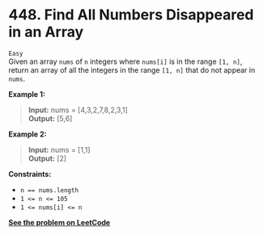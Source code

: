 # 448. Find All Numbers Disappeared in an Array

`Easy` <br />
Given an array `nums` of `n` integers where `nums[i]` is in the range `[1, n]`, return an array of all the integers in the range `[1, n]` that do not appear in `nums`.

**Example 1:**

> **Input:** nums = [4,3,2,7,8,2,3,1] <br />
> **Output:** [5,6]

**Example 2:**

> **Input:** nums = [1,1] <br />
> **Output:** [2]

**Constraints:**

- `n == nums.length`
- `1 <= n <= 105`
- `1 <= nums[i] <= n`

[**See the problem on LeetCode**](https://leetcode.com/problems/find-all-numbers-disappeared-in-an-array/)